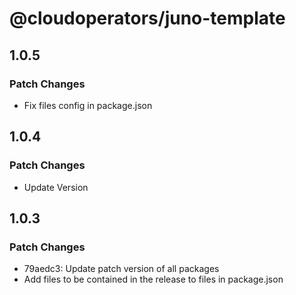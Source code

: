 # @cloudoperators/juno-template

## 1.0.5

### Patch Changes

- Fix files config in package.json

## 1.0.4

### Patch Changes

- Update Version

## 1.0.3

### Patch Changes

- 79aedc3: Update patch version of all packages
- Add files to be contained in the release to files in package.json

